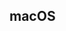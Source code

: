 <!--
 * @Author: haoluo
 * @Date: 2019-07-23 09:06:30
 * @LastEditors: haoluo
 * @LastEditTime: 2019-07-23 09:06:30
 * @Description: file content
 -->
## macOS